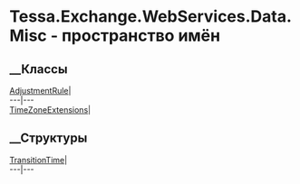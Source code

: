 # Tessa.Exchange.WebServices.Data.Misc - пространство имён
## __Классы
[AdjustmentRule](T_Tessa_Exchange_WebServices_Data_Misc_AdjustmentRule.htm)|  
---|---  
[TimeZoneExtensions](T_Tessa_Exchange_WebServices_Data_Misc_TimeZoneExtensions.htm)|  
## __Структуры
[TransitionTime](T_Tessa_Exchange_WebServices_Data_Misc_TransitionTime.htm)|  
---|---

